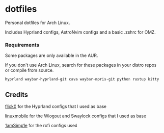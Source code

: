# dotfiles

Personal dotfiles for Arch Linux.

Includes Hyprland configs, AstroNvim configs and a basic .zshrc for OMZ. 

### Requirements 

Some packages are only available in the AUR.

If you don't use Arch Linux, search for these packages in your distro repos or compile from source.

```bash
hyprland waybar-hyprland-git cava waybar-mpris-git python rustup kitty zsh rofi-lbonn-wayland-git xdg-desktop-portal-hyprland tty-clock-git swaylockd btop pfetch-rs jq dunst cliphist swaylock-effects-git swww swayidle wlogout neovim pamixer grimblast-git
```

## Credits

[flick0](https://github.com/flick0/dotfiles) for the Hyprland configs that I used as base

[linuxmobile](https://github.com/linuxmobile/hyprland-dots) for the Wlogout and Swaylock configs that I used as base

[1amSimp1e](https://github.com/1amSimp1e/dots/tree/balcony%F0%9F%9A%8A) for the rofi configs used
